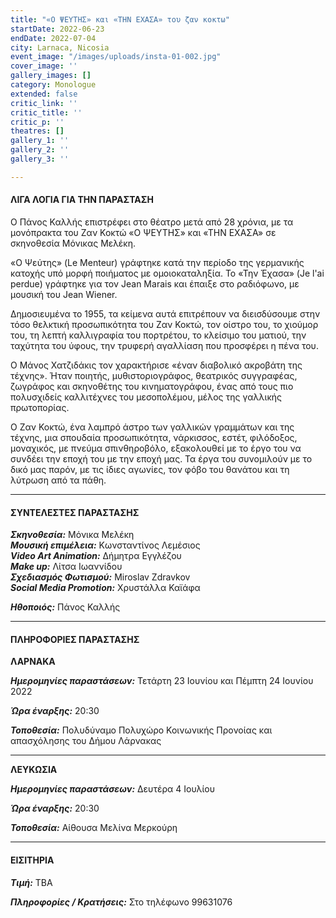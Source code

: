 ```yaml
---
title: "«Ο ΨΕΥΤΗΣ» και «ΤΗΝ ΕΧΑΣΑ» του ζαν κοκτω"
startDate: 2022-06-23
endDate: 2022-07-04
city: Larnaca, Nicosia
event_image: "/images/uploads/insta-01-002.jpg"
cover_image: ''
gallery_images: []
category: Monologue
extended: false
critic_link: ''
critic_title: ''
critic_p: ''
theatres: []
gallery_1: ''
gallery_2: ''
gallery_3: ''

---
```

#### ΛΙΓΑ ΛΟΓΙΑ ΓΙΑ ΤΗΝ ΠΑΡΑΣΤΑΣΗ

Ο Πάνος Καλλής επιστρέφει στο θέατρο μετά από 28 χρόνια, με τα μονόπρακτα του Ζαν Κοκτώ «Ο ΨΕΥΤΗΣ» και «ΤΗΝ ΕΧΑΣΑ» σε σκηνοθεσία Μόνικας Μελέκη.

«Ο Ψεύτης» (Le Menteur) γράφτηκε κατά την περίοδο της γερμανικής κατοχής υπό μορφή ποιήματος με ομοιοκαταληξία. Το «Την Έχασα» (Je l'ai perdue) γράφτηκε για τον Jean Marais και έπαιξε στο ραδιόφωνο, με μουσική του Jean Wiener.

Δημοσιευμένα το 1955, τα κείμενα αυτά επιτρέπουν να διεισδύσουμε στην τόσο θελκτική προσωπικότητα του Ζαν Κοκτώ, τον οίστρο του, το χιούμορ του, τη λεπτή καλλιγραφία του πορτρέτου, το κλείσιμο του ματιού, την ταχύτητα του ύφους, την τρυφερή αγαλλίαση που προσφέρει η πένα του.

Ο Μάνος Χατζιδάκις τον χαρακτήρισε «έναν διαβολικό ακροβάτη της τέχνης». Ήταν ποιητής, μυθιστοριογράφος, θεατρικός συγγραφέας, ζωγράφος και σκηνοθέτης του κινηματογράφου, ένας από τους πιο πολυσχιδείς καλλιτέχνες του μεσοπολέμου, μέλος της γαλλικής πρωτοπορίας.

Ο Ζαν Κοκτώ, ένα λαμπρό άστρο των γαλλικών γραμμάτων και της τέχνης, μια σπουδαία προσωπικότητα, νάρκισσος, εστέτ, φιλόδοξος, μοναχικός, με πνεύμα σπινθηροβόλο, εξακολουθεί με το έργο του να συνδέει την εποχή του με την εποχή μας. Τα έργα του συνομιλούν με το δικό μας παρόν, με τις ίδιες αγωνίες, τον φόβο του θανάτου και τη λύτρωση από τα πάθη.

***

#### ΣΥΝΤΕΛΕΣΤΕΣ ΠΑΡΑΣΤΑΣΗΣ

**_Σκηνοθεσία:_** Μόνικα Μελέκη  
**_Μουσική επιμέλεια:_** Κωνσταντίνος Λεμέσιος  
**_Video Art Animation:_** Δήμητρα Εγγλέζου  
**_Make up:_** Λίτσα Ιωαννίδου  
**_Σχεδιασμός Φωτισμού:_** Miroslav Zdravkov  
**_Social Media Promotion:_** Χρυστάλλα Καϊάφα

**_Ηθοποιός:_** Πάνος Καλλής

***

#### ΠΛΗΡΟΦΟΡΙΕΣ ΠΑΡΑΣΤΑΣΗΣ

**ΛΑΡΝΑΚΑ**

**_Ημερομηνίες παραστάσεων:_** Τετάρτη 23 Ιουνίου και Πέμπτη 24 Ιουνίου 2022

**_Ώρα έναρξης:_** 20:30

**_Τοποθεσία:_** Πολυδύναμο Πολυχώρο Κοινωνικής Προνοίας και απασχόλησης του Δήμου Λάρνακας

***

**ΛΕΥΚΩΣΙΑ**

**_Ημερομηνίες παραστάσεων:_** Δευτέρα 4 Ιουλίου

**_Ώρα έναρξης:_** 20:30

**_Τοποθεσία:_** Αίθουσα Μελίνα Μερκούρη

***

#### ΕΙΣΙΤΗΡΙΑ

**_Τιμή:_** TBA

**_Πληροφορίες / Κρατήσεις:_** Στο τηλέφωνο 99631076